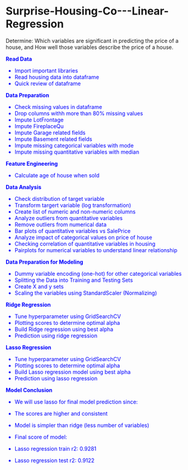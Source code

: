 # Surprise-Housing-Co---Linear-Regression
Determine:  Which variables are significant in predicting the price of a house, and  How well those variables describe the price of a house.

<font color=blue> **Read Data**	<br>
* Import important libraries	<br>
* Read housing data into dataframe	<br>
* Quick review of dataframe	<br>
	
**Data Preparation**	<br>
* Check missing values in dataframe	<br>
* Drop columns withh more than 80% missing values	<br>
* Impute LotFrontage	<br>
* Impute FireplaceQu	<br>
* Impute Garage related fields	<br>
* Impute Basement related fields	<br>
* Impute missing categorical variables with mode	<br>
* Impute missing quantitative variables with median	<br>
	
**Feature Engineering**	<br>
* Calculate age of house when sold	<br>
	
**Data Analysis**	<br>
* Check distribution of target variable	<br>
* Transform targert variable (log transformation)	<br>
* Create list of numeric and non-numeric columns	<br>
* Analyze outliers from quantitative variables	<br>
* Remove outliers from numerical data	<br>
* Bar plots of quantitative variables vs SalePrice	<br>
* Analyze impact of categorical values on price of house	<br>
* Checking correlation of quantitative variables in housing	<br>
* Pairplots for numerical variables to understand linear relationship	<br>
	
**Data Preparation for Modeling**	<br>
* Dummy variable encoding (one-hot) for other categorical variables	<br>
* Splitting the Data into Training and Testing Sets	<br>
* Create X and y sets	<br>
* Scaling the variables using StandardScaler (Normalizing)	<br>
	
**Ridge Regression**	<br>
* Tune hyperparameter using GridSearchCV	<br>
* Plotting scores to determine optimal alpha	<br>
* Build Ridge regression using best alpha	<br>
* Prediction using ridge regression	<br>
	
**Lasso Regression**	<br>
* Tune hyperparameter using GridSearchCV	<br>
* Plotting scores to determine optimal alpha	<br>
* Build Lasso regression model using best alpha	<br>
* Prediction using lasso regression	<br>
	
**Model Conclusion**	<br>

* We will use lasso for final model prediction since: <br>
* The scores are higher and consistent <br>
* Model is simpler than ridge (less number of variables) <br>

* Final score of model: <br>
* Lasso regression train r2: 0.9281 <br>
* Lasso regression test r2: 0.9122 <br>
